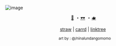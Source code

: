

![image](https://github.com/user-attachments/assets/c7626058-3c20-4675-b9a3-8f8fa9e19b54)

<div align="center">

[💉](https://github.com/ghostly-sorrows)
&nbsp;⋆
[🕶️](https://github.com/fourhundredroses)
&nbsp;⋆
[🫖](https://github.com/scagpilledd)
&nbsp;

<div align="center">

[straw](https://reverse1999.straw.page/)&nbsp;|
[carrd](https://ghostlady.carrd.co)&nbsp;|
[linktree](https://linktr.ee/ghostlysorrows)
&nbsp;&nbsp;

<p align="center"> <sub> art by : @/ninalundangomomo</p>
